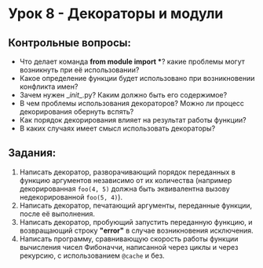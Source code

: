 # Урок 8 - Декораторы и модули
## Контрольные вопросы:
- Что делает команда __from module import *__? 
какие проблемы могут возникнуть при её использовании?
- Какое определение функции будет использовано при 
возникновении конфликта имен?
- Зачем нужен \__init__.py? Каким должно быть его 
содержимое?
- В чем проблемы использования декораторов? 
Можно ли процесс декорирования обернуть вспять?
- Как порядок декорирования влияет на результат 
работы функции?
- В каких случаях имеет смысл использовать декораторы?
## Задания:
1) Написать декоратор, разворачивающий порядок 
переданных в функцию аргументов независимо от их 
количества (например декорированная `foo(4, 5)` должна
быть эквивалентна вызову недекорированной `foo(5, 4)`).
2) Написать декоратор, печатающий аргументы, 
переданные функции, после её выполнения.
3) Написать декоратор, пробующий запустить 
переданную функцию, и возвращающий строку __"error"__ в 
случае возникновения исключения.
4) Написать программу, сравнивающую скорость работы 
функции вычисления чисел Фибоначчи, написанной через 
циклы и через рекурсию, с использованием `@cache`
и без.